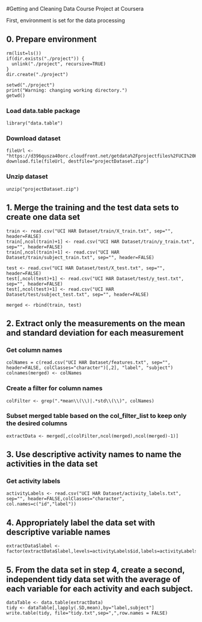 #Getting and Cleaning Data Course Project at Coursera

First, environment is set for the data processing

## 0. Prepare environment
```
rm(list=ls())
if(dir.exists("./project")) {
  unlink("./project", recursive=TRUE)
}
dir.create("./project")

setwd("./project")
print("Warning: changing working directory.")
getwd()
```

### Load data.table package
```
library("data.table")
```

### Download dataset
```
fileUrl <- "https://d396qusza40orc.cloudfront.net/getdata%2Fprojectfiles%2FUCI%20HAR%20Dataset.zip"
download.file(fileUrl, destfile="projectDataset.zip")
```
### Unzip dataset
```
unzip("projectDataset.zip")
```
## 1. Merge the training and the test data sets to create one data set
```
train <- read.csv("UCI HAR Dataset/train/X_train.txt", sep="", header=FALSE)
train[,ncol(train)+1] <- read.csv("UCI HAR Dataset/train/y_train.txt", sep="", header=FALSE)
train[,ncol(train)+1] <- read.csv("UCI HAR Dataset/train/subject_train.txt", sep="", header=FALSE)

test <- read.csv("UCI HAR Dataset/test/X_test.txt", sep="", header=FALSE)
test[,ncol(test)+1] <- read.csv("UCI HAR Dataset/test/y_test.txt", sep="", header=FALSE)
test[,ncol(test)+1] <- read.csv("UCI HAR Dataset/test/subject_test.txt", sep="", header=FALSE)

merged <- rbind(train, test)
```
## 2. Extract only the measurements on the mean and standard deviation for each measurement
### Get column names
```
colNames = c(read.csv("UCI HAR Dataset/features.txt", sep="", header=FALSE, colClasses="character")[,2], "label", "subject")
colnames(merged) <- colNames
```
### Create a filter for column names
```
colFilter <- grep(".*mean\\(\\)|.*std\\(\\)", colNames)
```

### Subset merged table based on the col_filter_list to keep only the desired columns
```
extractData <- merged[,c(colFilter,ncol(merged),ncol(merged)-1)]
```

## 3. Use descriptive activity names to name the activities in the data set
### Get activity labels
```
activityLabels <- read.csv("UCI HAR Dataset/activity_labels.txt", sep="", header=FALSE,colClasses="character", col.names=c("id","label"))
```
## 4. Appropriately label the data set with descriptive variable names
```
extractData$label <- factor(extractData$label,levels=activityLabels$id,labels=activityLabels$label)
```
## 5. From the data set in step 4, create a second, independent tidy data set with the average of each variable for each activity and each subject.
```
dataTable <- data.table(extractData)
tidy <- dataTable[,lapply(.SD,mean),by="label,subject"]
write.table(tidy, file="tidy.txt",sep=",",row.names = FALSE)
```
